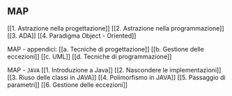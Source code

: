 ## MAP
[[1. Astrazione nella progettazione]]
[[2. Astrazione nella programmazione]]
[[3. ADA]]
[[4. Paradigma Object - Oriented]]

MAP - appendici:
[[a. Tecniche di progettazione]]
[[b. Gestione delle eccezioni]]
[[c. UML]]
[[d. Tecniche di programmazione]]

MAP - `JAVA`
[[1. Introduzione a Java]]
[[2. Nascondere le implementazioni]]
[[3. Riuso delle classi in JAVA]]
[[4. Polimorfismo in JAVA]]
[[5. Passaggio di parametri]]
[[6. Gestione delle eccezioni]]